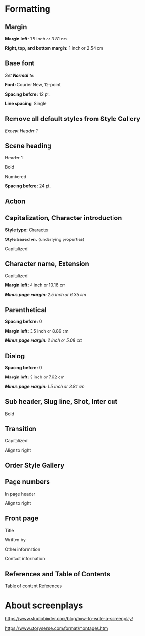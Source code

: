# Formatting

## Margin

**Margin left:** 1.5 inch or 3.81 cm

**Right, top, and bottom margin:** 1 inch or 2.54 cm

## Base font

*Set **Normal** to:*

**Font:** Courier New, 12-point

**Spacing before:** 12 pt.

**Line spacing:** Single

## Remove all default styles from Style Gallery

*Except Header 1*

## Scene heading
Header 1

Bold

Numbered

**Spacing before:** 24 pt.


## Action

## Capitalization, Character introduction

**Style type:** Character

**Style based on:** (underlying properties)

Capitalized


## Character name, Extension
Capitalized

**Margin left:** 4 inch or 10.16 cm

***Minus page margin:** 2.5 inch or 6.35 cm*

## Parenthetical
**Spacing before:** 0

**Margin left:** 3.5 inch or 8.89 cm

***Minus page margin:** 2 inch or 5.08 cm*

## Dialog
**Spacing before:** 0

**Margin left:** 3 inch or 7.62 cm

***Minus page margin:** 1.5 inch or 3.81 cm*

## Sub header, Slug line, Shot, Inter cut
Bold

## Transition
Capitalized

Align to right

## Order Style Gallery

## Page numbers
In page header

Align to right

## Front page
Title

Written by

Other information

Contact information

## References and Table of Contents
Table of content
References

# About screenplays
https://www.studiobinder.com/blog/how-to-write-a-screenplay/

https://www.storysense.com/format/montages.htm
